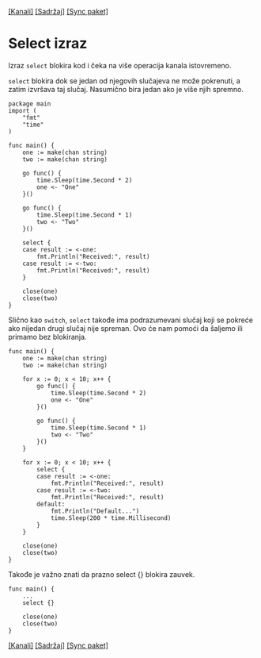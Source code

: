 [[Kanali]](23_Kanali.md) [[Sadržaj]](toc.md) [[Sync paket]](25_Sync_paket.md)

# Select izraz 

Izraz `select` blokira kod i čeka na više operacija kanala istovremeno.

`select` blokira dok se jedan od njegovih slučajeva ne može pokrenuti, a zatim izvršava taj slučaj. Nasumično bira jedan ako je više njih spremno.
```
package main
import (
	"fmt"
	"time"
)

func main() {
	one := make(chan string)
	two := make(chan string)

	go func() {
		time.Sleep(time.Second * 2)
		one <- "One"
	}()

	go func() {
		time.Sleep(time.Second * 1)
		two <- "Two"
	}()

	select {
	case result := <-one:
		fmt.Println("Received:", result)
	case result := <-two:
		fmt.Println("Received:", result)
	}

	close(one)
	close(two)
}
```
Slično kao `switch`, `select` takođe ima podrazumevani slučaj koji se pokreće ako nijedan drugi slučaj nije spreman. Ovo će nam pomoći da šaljemo ili primamo bez blokiranja.
```
func main() {
	one := make(chan string)
	two := make(chan string)

	for x := 0; x < 10; x++ {
		go func() {
			time.Sleep(time.Second * 2)
			one <- "One"
		}()

		go func() {
			time.Sleep(time.Second * 1)
			two <- "Two"
		}()
	}

	for x := 0; x < 10; x++ {
		select {
		case result := <-one:
			fmt.Println("Received:", result)
		case result := <-two:
			fmt.Println("Received:", result)
		default:
			fmt.Println("Default...")
			time.Sleep(200 * time.Millisecond)
		}
	}

	close(one)
	close(two)
}
```
Takođe je važno znati da prazno select {} blokira zauvek.
```
func main() {
	...
	select {}

	close(one)
	close(two)
}
```

[[Kanali]](23_Kanali.md) [[Sadržaj]](toc.md) [[Sync paket]](25_Sync_paket.md)